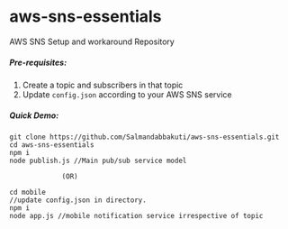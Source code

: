 # aws-sns-essentials
AWS SNS Setup and workaround Repository

##### Pre-requisites:
1. Create a topic and subscribers in that topic
2. Update ```config.json``` according to your AWS SNS service

##### Quick Demo:
```
git clone https://github.com/Salmandabbakuti/aws-sns-essentials.git
cd aws-sns-essentials
npm i
node publish.js //Main pub/sub service model

             (OR)
             
cd mobile
//update config.json in directory.
npm i
node app.js //mobile notification service irrespective of topic

```
